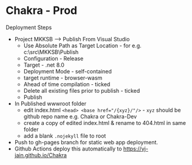 # Chakra - Prod
Deployment Steps
- Project MKKSB --> Publish From Visual Studio
  - Use Absolute Path as Target Location - for e.g. c:\src\MKKSB\Publish
  - Configuration - Release
  - Target - .net 8.0
  - Deployment Mode - self-contained
  - target runtime - browser-wasm
  - Ahead of time compilation - ticked
  - Delete all existing files prior to publish - ticked
  - Publish
- In Published wwwroot folder
  - edit index.html `<head> <base href="/{xyz}/"/>` - `xyz` should be github repo name e.g. Chakra or Chakra-Dev
  - create a copy of edited index.html & rename to 404.html in same folder
  - add a blank `.nojekyll` file to root
- Push to gh-pages branch for static web app deployment.
- Github Actions deploy this automatically to https://vj-jain.github.io/Chakra